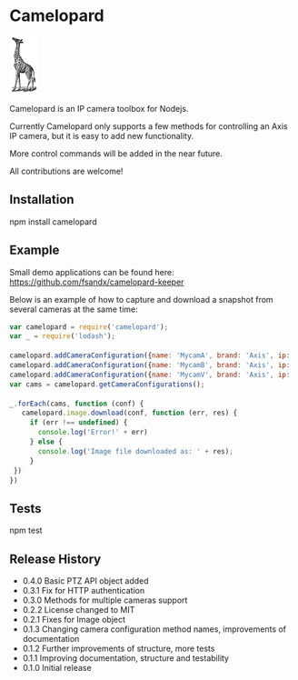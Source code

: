 # Camelopard

<img src="https://github.com/fsandx/camelopard/blob/master/assets/camelopard.png">

Camelopard is an IP camera toolbox for Nodejs.

Currently Camelopard only supports a few methods for controlling an Axis IP camera, but it is easy to add new functionality. 

More control commands will be added in the near future.

All contributions are welcome!


## Installation

npm install camelopard

## Example
Small demo applications can be found here: https://github.com/fsandx/camelopard-keeper

Below is an example of how to capture and download a snapshot from several cameras at the same time:
 ```JavaScript
var camelopard = require('camelopard');
var _ = require('lodash');

camelopard.addCameraConfiguration({name: 'MycamA', brand: 'Axis', ip: '192.168.0.200', username: 'root', password: 'pass'});
camelopard.addCameraConfiguration({name: 'MycamB', brand: 'Axis', ip: '192.168.0.150', username: 'root', password: 'pass'});
camelopard.addCameraConfiguration({name: 'MycamV', brand: 'Axis', ip: '192.168.0.120', username: 'root', password: 'pass'});
var cams = camelopard.getCameraConfigurations();

_.forEach(cams, function (conf) {
    camelopard.image.download(conf, function (err, res) {
      if (err !== undefined) {
        console.log('Error!' + err)
      } else {
        console.log('Image file downloaded as: ' + res);
      }
  })
})
 ```

## Tests

  npm test

## Release History

* 0.4.0 Basic PTZ API object added
* 0.3.1 Fix for HTTP authentication
* 0.3.0 Methods for multiple cameras support
* 0.2.2 License changed to MIT
* 0.2.1 Fixes for Image object
* 0.1.3 Changing camera configuration method names, improvements of documentation
* 0.1.2 Further improvements of structure, more tests
* 0.1.1 Improving documentation, structure and testability
* 0.1.0 Initial release

